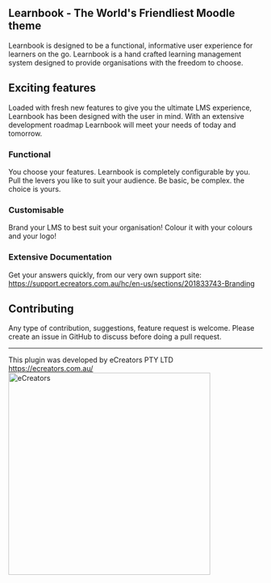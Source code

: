 ## Learnbook - The World's Friendliest Moodle theme ##

Learnbook is designed to be a functional, informative user experience for learners on the go. 
Learnbook is a hand crafted learning management system designed to provide organisations with the freedom to choose.

## Exciting features ##
Loaded with fresh new features to give you the ultimate LMS experience, Learnbook has been designed with the user in mind.
With an extensive development roadmap Learnbook will meet your needs of today and tomorrow.

### Functional ###
You choose your features. 
Learnbook is completely configurable by you. Pull the levers you like to suit your audience. Be basic, be complex. the choice is yours.

### Customisable ###
Brand your LMS to best suit your organisation! Colour it with your colours and your logo!

### Extensive Documentation ###
Get your answers quickly, from our very own support site:
https://support.ecreators.com.au/hc/en-us/sections/201833743-Branding

## Contributing ##
Any type of contribution, suggestions, feature request is welcome.
Please create an issue in GitHub to discuss before doing a pull request.

-----------
This plugin was developed by eCreators PTY LTD <br>
https://ecreators.com.au/ <br>
<img alt="eCreators" src="https://ecreators.com.au/wp-content/uploads/2018/03/eCreators-logo.png" width="400">
